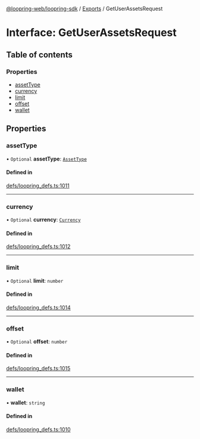 [@loopring-web/loopring-sdk](../README.md) / [Exports](../modules.md) / GetUserAssetsRequest

# Interface: GetUserAssetsRequest

## Table of contents

### Properties

- [assetType](GetUserAssetsRequest.md#assettype)
- [currency](GetUserAssetsRequest.md#currency)
- [limit](GetUserAssetsRequest.md#limit)
- [offset](GetUserAssetsRequest.md#offset)
- [wallet](GetUserAssetsRequest.md#wallet)

## Properties

### assetType

• `Optional` **assetType**: [`AssetType`](../enums/AssetType.md)

#### Defined in

[defs/loopring_defs.ts:1011](https://github.com/Loopring/loopring_sdk/blob/904c903/src/defs/loopring_defs.ts#L1011)

___

### currency

• `Optional` **currency**: [`Currency`](../enums/Currency.md)

#### Defined in

[defs/loopring_defs.ts:1012](https://github.com/Loopring/loopring_sdk/blob/904c903/src/defs/loopring_defs.ts#L1012)

___

### limit

• `Optional` **limit**: `number`

#### Defined in

[defs/loopring_defs.ts:1014](https://github.com/Loopring/loopring_sdk/blob/904c903/src/defs/loopring_defs.ts#L1014)

___

### offset

• `Optional` **offset**: `number`

#### Defined in

[defs/loopring_defs.ts:1015](https://github.com/Loopring/loopring_sdk/blob/904c903/src/defs/loopring_defs.ts#L1015)

___

### wallet

• **wallet**: `string`

#### Defined in

[defs/loopring_defs.ts:1010](https://github.com/Loopring/loopring_sdk/blob/904c903/src/defs/loopring_defs.ts#L1010)
